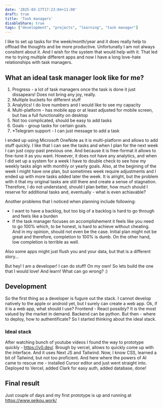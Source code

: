 ```yaml
---
date: '2025-03-17T17:23:04+11:00'
draft: true
title: 'Task managers'
disableShare: true
tags: ["development", "projects", "learning", "task manager"]
---
```

I like to set up tasks for the week/month/year and it does really help to offload the thoughts and be more productive.
Unfortunatly I am not always consitent about it. And I wish for the system that would help with it. That led me to trying multiple different apps and now I have a long love-hate relationships with task managers.

## What an ideal task manager look like for me?
1. Progress - a lot of task managers once the task is done it just dissapears! Does not bring any joy, really.
2. Multiple buckets for different stuff
3. Analytics! I do love numbers and I would like to see my capacity
4. Multi-platform - has mobile app or at least adjusted for mobile screen, but has a full functionality on desktop
5. Not too complicated, should be easy to add tasks
6. Goals - group tasks for certain goals.
7. *Telegram support - I can just message to add a task

I ended up using Microsoft OneNote as it is multi-platform and allows to add stuff quickly.
I like that I can see the tasks and when I plan for the next week I can just copy-past previous one. And because it is free-format it allows to fine-tune it as you want.
However, it does not have any analytics, and when I did set up a system for a week I have to double check to see how my weekly tasks align with monthly or yearly goals.
Also, at the begining of the week I might have one plan, but sometimes week require adjustments and I ended up with more tasks added later the week. It is alright, but the problem with it that my original tasks are still there and create a sense of stagnation. Therefore, I do not understand, should I plan better, how much should I reserve for additional tasks and, eventually - what is even achiavable?

Another problems that I noticed when planning include following:
 - I want to have a backlog, but too big of a backlog is hard to go through and feels like a burden
 - If the task manager focuses on accomplishement it feels like you need to go 100% which, to be honest, is hard to achieve without cheating. And in my opinion, should not even be the case. Initial plan might not be great and therefore, completion to 100% is dumb. On the other hand, low completion is terrible as well. 

Also some apps might just flush you and your data, but that is a different story...

But hey! I am a developer! I can do stuff! On my own! So lets build the one that I would love! And learn! What can go wrong? :)

## Development
So the first thing as a developer is fugure out the stack. 
I cannot develop natively to the apple or android yet, but I surely can create a web app. 
Ok, if it is a web app, what should I use? Frontend - React possibly? It is the most valued by the market in demand. Backend can be python.
But then - where to deploy, how to authentificate? So I started thinking about the ideal stack. 

### Ideal stack
After watching bunch of youtube videos I found the way to prototype quickly - https://v0.dev/. Brough by vercel, allows to quickly come up with the interface.
And it uses Next JS and Tailwind. Now, I know CSS, learned a bit of Tailwind, but not too proficient. And here where the powers of AI came to rescue me - installed Cursor editor and just went straight into. Deployed to Vercel, added Clark for easy auth, added database, done! 

## Final result
Just couple of days and my first prototype is up and running at https://www.seikou.work/